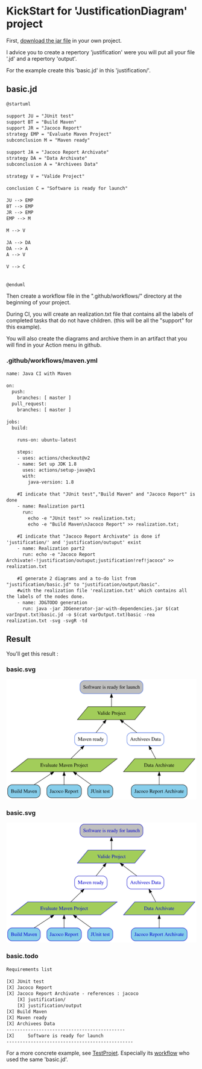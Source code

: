 # KickStart for 'JustificationDiagram' project

First, [download the jar file](https://github.com/MireilleBF/JustificationDiagram/releases/tag/V1.2) in your own project.

I advice you to create a repertory 'justification' were you will put all your file '.jd' and a repertory 'output'.

For the example create this 'basic.jd' in this 'justification/'.

## basic.jd
```
@startuml

support JU = "JUnit test"
support BT = "Build Maven"
support JR = "Jacoco Report"
strategy EMP = "Evaluate Maven Project"
subconclusion M = "Maven ready"

support JA = "Jacoco Report Archivate"
strategy DA = "Data Archivate"
subconclusion A = "Archivees Data"

strategy V = "Valide Project"

conclusion C = "Software is ready for launch"

JU --> EMP
BT --> EMP
JR --> EMP
EMP --> M

M --> V

JA --> DA
DA --> A
A --> V

V --> C


@enduml
```


Then create a workflow file in the ".github/workflows/" directory at the beginning of your project.

During CI, you will create an realization.txt file that contains all the labels of completed tasks that do not have children.
(this will be all the "support" for this example).

You will also create the diagrams and archive them in an artifact that you will find in your Action menu in github.

### .github/workflows/maven.yml

```
name: Java CI with Maven

on:
  push:
    branches: [ master ]
  pull_request:
    branches: [ master ]

jobs:
  build:

    runs-on: ubuntu-latest

    steps:
    - uses: actions/checkout@v2
    - name: Set up JDK 1.8
      uses: actions/setup-java@v1
      with:
        java-version: 1.8
        
    #I indicate that "JUnit test","Build Maven" and "Jacoco Report" is done 
    - name: Realization part1
      run: 
        echo -e "JUnit test" >> realization.txt;
        echo -e "Build Maven\nJacoco Report" >> realization.txt;
        
    #I indicate that "Jacoco Report Archivate" is done if 'justification/' and 'justification/outuput' exist
    - name: Realization part2
      run: echo -e "Jacoco Report Archivate!-!justification/outuput;justification!ref!jacoco" >> realization.txt
    
    #I generate 2 diagrams and a to-do list from "justification/basic.jd" to "justification/output/basic".
    #with the realization file 'realization.txt' which contains all the labels of the nodes done.
    - name: JD&TODO generation 
      run: java -jar JDGenerator-jar-with-dependencies.jar $(cat varInput.txt)basic.jd -o $(cat varOutput.txt)basic -rea realization.txt -svg -svgR -td 

```

## Result 

You'll get this result :

### basic.svg 

![link to Google](https://github.com/Nicolas-Corbiere/TestProjet/blob/master/justification/output/basic.svg)


### basic.svg 

![link to Google](https://github.com/Nicolas-Corbiere/TestProjet/blob/master/justification/output/basic_REA.svg)


### basic.todo

```
Requirements list

[X]	JUnit test
[X]	Jacoco Report
[X]	Jacoco Report Archivate - references : jacoco
    [X] justification/
    [X] justification/output
[X]	Build Maven
[X]	Maven ready
[X]	Archivees Data
--------------------------------------------
[X]		Software is ready for launch
-----------------------------------------------

```

For a more concrete example, see [TestProjet](https://github.com/Nicolas-Corbiere/TestProjet). Especially its [workflow](https://github.com/Nicolas-Corbiere/TestProjet/blob/master/.github/workflows/maven.yml) who used the same 'basic.jd'. 
